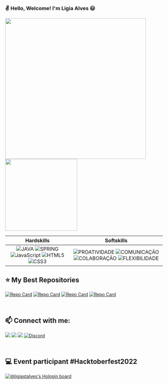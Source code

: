 ### :v: Hello, Welcome! I'm Ligia Alves 😃

<img height="450em" src="https://github.com/ligiastalves/ligiastalves/assets/79613974/8a57a9f0-1ab2-460b-9a89-a7cfa4b6b376" /><img height="230em" src="https://github-readme-stats.vercel.app/api/top-langs/?username=ligiastalves&layout=compact&langs_count=7&theme=dracula"/>

|Hardskills| Softskills|
| :---: | :---: |
|![JAVA](https://img.shields.io/badge/JAVA-000?style=for-the-badge&logo=java) ![SPRING](https://img.shields.io/badge/Spring-000?style=for-the-badge&logo=spring) ![JavaScript](https://img.shields.io/badge/Javascript-000?style=for-the-badge&logo=javascript) ![HTML5](https://img.shields.io/badge/HTML5-000?style=for-the-badge&logo=html5) ![CSS3](https://img.shields.io/badge/css3-000?style=for-the-badge&logo=css3)| ![PROATIVIDADE](https://img.shields.io/badge/PROATIVIDADE-ED1?style=for-the-badge&logo=java) ![COMUNICAÇÃO](https://img.shields.io/badge/COMUNICAÇÃO-ED1?style=for-the-badge&logo=java) ![COLABORAÇÃO](https://img.shields.io/badge/COLABORAÇÃO-ED1?style=for-the-badge&logo=java) ![FLEXIBILIDADE](https://img.shields.io/badge/FLEXIBILIDADE-ED1?style=for-the-badge&logo=java)|
 
## :star: My Best Repositories 

[![Repo Card](https://github-readme-stats.vercel.app/api/pin/?username=ligiastalves&repo=javascript-santander-bootcamp&bg_color=000&border_color=30A3DC&show_icons=true&icon_color=30A3DC&title_color=E94D5F&text_color=FFF)](https://github.com/ligiastalves/javascript-santander-bootcamp) [![Repo Card](https://github-readme-stats.vercel.app/api/pin/?username=ligiastalves&repo=AppRH&bg_color=000&border_color=30A3DC&show_icons=true&icon_color=30A3DC&title_color=E94D5F&text_color=FFF)](https://github.com/ligiastalves/AppRH)
[![Repo Card](https://github-readme-stats.vercel.app/api/pin/?username=ligiastalves&repo=Java-Bootcamp-DIO&bg_color=000&border_color=30A3DC&show_icons=true&icon_color=30A3DC&title_color=E94D5F&text_color=FFF)](https://github.com/ligiastalves/Java-Bootcamp-DIO) [![Repo Card](https://github-readme-stats.vercel.app/api/pin/?username=ligiastalves&repo=sacola-api-ifood-devweek&bg_color=000&border_color=30A3DC&show_icons=true&icon_color=30A3DC&title_color=E94D5F&text_color=FFF)](https://github.com/ligiastalves/sacola-api-ifood-devweek) 

<br>
 
## 📫 Connect with me:

<a href="https://www.linkedin.com/in/ligiastalves/" target="_blank"><img src="https://img.shields.io/badge/-LinkedIn-%230077B5?style=for-the-badge&logo=linkedin&logoColor=white" target="_blank"></a> 
<a href="https://instagram.com/ligiastalves" target="_blank"><img src="https://img.shields.io/badge/-Instagram-%23E4405F?style=for-the-badge&logo=instagram&logoColor=white" target="_blank"></a>
<a href = "mailto:ligia.stalves@gmail.com"><img src="https://img.shields.io/badge/-Gmail-%23333?style=for-the-badge&logo=gmail&logoColor=white" target="_blank"></a>
[![Discord](https://img.shields.io/badge/Discord-000?style=for-the-badge&logo=discord)](https://www.discord.com/in/ligiastalves#2439/)  
 
<br>

## :computer: Event participant #Hacktoberfest2022
[![@ligiastalves's Holopin board](https://holopin.io/api/user/board?user=ligiastalves)](https://holopin.io/@ligiastalves)
